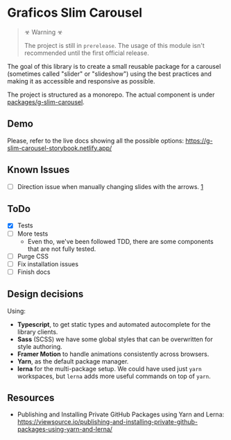 # Graficos Slim Carousel

> ☣ Warning ☣
>
> The project is still in `prerelease`. The usage of this module isn't recommended until the first official release.

The goal of this library is to create a small reusable package for a carousel (sometimes called "slider" or "slideshow") using the best practices and making it as accessible and responsive as possible.

The project is structured as a monorepo. The actual component is under [packages/g-slim-carousel](packages/g-slim-carousel/README.md).

## Demo

Please, refer to the live docs showing all the possible options: https://g-slim-carousel-storybook.netlify.app/


## Known Issues

- [ ] Direction issue when manually changing slides with the arrows. [1](https://github.com/graficos/g-slim-carousel/issues/1)


## ToDo

- [x] Tests
- [ ] More tests
  - Even tho, we've been followed TDD, there are some components that are not fully tested.
- [ ] Purge CSS
- [ ] Fix installation issues
- [ ] Finish docs

## Design decisions

Using:

- **Typescript**, to get static types and automated autocomplete for the library clients.
- **Sass** (SCSS) we have some global styles that can be overwritten for style authoring.
- **Framer Motion** to handle animations consistently across browsers.
- **Yarn**, as the default package manager.
- **lerna** for the multi-package setup. We could have used just `yarn` workspaces, but `lerna` adds more useful commands on top of `yarn`.

## Resources

- Publishing and Installing Private GitHub Packages using Yarn and Lerna: https://viewsource.io/publishing-and-installing-private-github-packages-using-yarn-and-lerna/

